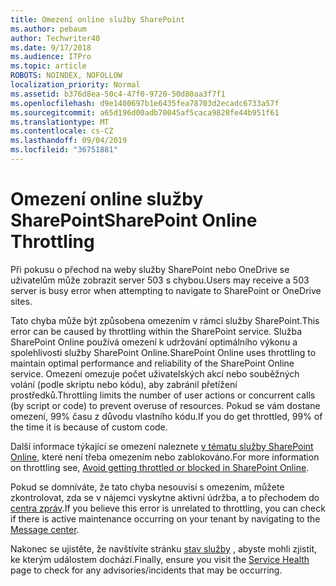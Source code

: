```yaml
---
title: Omezení online služby SharePoint
ms.author: pebaum
author: Techwriter40
ms.date: 9/17/2018
ms.audience: ITPro
ms.topic: article
ROBOTS: NOINDEX, NOFOLLOW
localization_priority: Normal
ms.assetid: b376d8ea-50c4-47f0-9720-50d80aa3f7f1
ms.openlocfilehash: d9e1400697b1e6435fea78703d2ecadc6733a57f
ms.sourcegitcommit: a65d196d00adb70045af5caca9828fe44b951f61
ms.translationtype: MT
ms.contentlocale: cs-CZ
ms.lasthandoff: 09/04/2019
ms.locfileid: "36751881"
---
```

# <a name="sharepoint-online-throttling"></a><span data-ttu-id="05a21-102">Omezení online služby SharePoint</span><span class="sxs-lookup"><span data-stu-id="05a21-102">SharePoint Online Throttling</span></span>

<span data-ttu-id="05a21-103">Při pokusu o přechod na weby služby SharePoint nebo OneDrive se uživatelům může zobrazit server 503 s chybou.</span><span class="sxs-lookup"><span data-stu-id="05a21-103">Users may receive a 503 server is busy error when attempting to navigate to SharePoint or OneDrive sites.</span></span> 

<span data-ttu-id="05a21-104">Tato chyba může být způsobena omezením v rámci služby SharePoint.</span><span class="sxs-lookup"><span data-stu-id="05a21-104">This error can be caused by throttling within the SharePoint service.</span></span> <span data-ttu-id="05a21-105">Služba SharePoint Online používá omezení k udržování optimálního výkonu a spolehlivosti služby SharePoint Online.</span><span class="sxs-lookup"><span data-stu-id="05a21-105">SharePoint Online uses throttling to maintain optimal performance and reliability of the SharePoint Online service.</span></span> <span data-ttu-id="05a21-106">Omezení omezuje počet uživatelských akcí nebo souběžných volání (podle skriptu nebo kódu), aby zabránil přetížení prostředků.</span><span class="sxs-lookup"><span data-stu-id="05a21-106">Throttling limits the number of user actions or concurrent calls (by script or code) to prevent overuse of resources.</span></span> <span data-ttu-id="05a21-107">Pokud se vám dostane omezení, 99% času z důvodu vlastního kódu.</span><span class="sxs-lookup"><span data-stu-id="05a21-107">If you do get throttled, 99% of the time it is because of custom code.</span></span>

<span data-ttu-id="05a21-108">Další informace týkající se omezení naleznete [v tématu služby SharePoint Online](https://docs.microsoft.com/sharepoint/dev/general-development/how-to-avoid-getting-throttled-or-blocked-in-sharepoint-online), které není třeba omezením nebo zablokováno.</span><span class="sxs-lookup"><span data-stu-id="05a21-108">For more information on throttling see, [Avoid getting throttled or blocked in SharePoint Online](https://docs.microsoft.com/sharepoint/dev/general-development/how-to-avoid-getting-throttled-or-blocked-in-sharepoint-online).</span></span>

<span data-ttu-id="05a21-109">Pokud se domníváte, že tato chyba nesouvisí s omezením, můžete zkontrolovat, zda se v nájemci vyskytne aktivní údržba, a to přechodem do [centra zpráv](https://portal.office.com/adminportal/home#/MessageCenter).</span><span class="sxs-lookup"><span data-stu-id="05a21-109">If you believe this error is unrelated to throttling, you can check if there is active maintenance occurring on your tenant by navigating to the [Message center](https://portal.office.com/adminportal/home#/MessageCenter).</span></span>

 <span data-ttu-id="05a21-110">Nakonec se ujistěte, že navštívíte stránku [stav služby](https://portal.office.com/adminportal/home#/servicehealth) , abyste mohli zjistit, ke kterým událostem dochází.</span><span class="sxs-lookup"><span data-stu-id="05a21-110">Finally, ensure you visit the [Service Health](https://portal.office.com/adminportal/home#/servicehealth) page to check for any advisories/incidents that may be occurring.</span></span>

